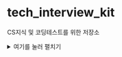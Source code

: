 # tech_interview_kit
CS지식 및 코딩테스트를 위한 저장소


<details>
  <summary>여기를 눌러 펼치기</summary>

  내용은 여기에 적습니다.  
  줄바꿈도 되고, 마크다운 문법도 적용됩니다.

  - 리스트
  - **볼드**
  - `코드 블럭` 등

</details>
